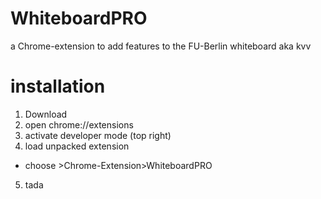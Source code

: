 # WhiteboardPRO
a Chrome-extension to add features to the FU-Berlin whiteboard aka kvv


# installation

1. Download
2. open chrome://extensions
3. activate developer mode (top right)
4. load unpacked extension
  - choose >Chrome-Extension>WhiteboardPRO 
5. tada
